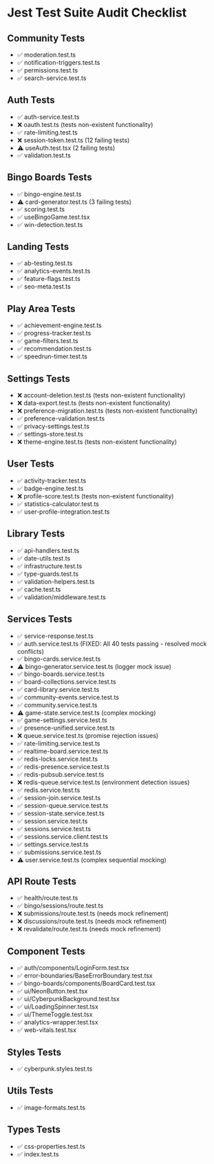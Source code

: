 # Jest Test Suite Audit Checklist

## Community Tests
- ✅ moderation.test.ts
- ✅ notification-triggers.test.ts  
- ✅ permissions.test.ts
- ✅ search-service.test.ts

## Auth Tests
- ✅ auth-service.test.ts
- ❌ oauth.test.ts (tests non-existent functionality)
- ✅ rate-limiting.test.ts
- ❌ session-token.test.ts (12 failing tests)
- ⚠️ useAuth.test.tsx (2 failing tests)
- ✅ validation.test.ts

## Bingo Boards Tests
- ✅ bingo-engine.test.ts
- ⚠️ card-generator.test.ts (3 failing tests)
- ✅ scoring.test.ts
- ✅ useBingoGame.test.tsx
- ✅ win-detection.test.ts

## Landing Tests
- ✅ ab-testing.test.ts
- ✅ analytics-events.test.ts
- ✅ feature-flags.test.ts
- ✅ seo-meta.test.ts

## Play Area Tests
- ✅ achievement-engine.test.ts
- ✅ progress-tracker.test.ts
- ✅ game-filters.test.ts
- ✅ recommendation.test.ts
- ✅ speedrun-timer.test.ts

## Settings Tests
- ❌ account-deletion.test.ts (tests non-existent functionality)
- ❌ data-export.test.ts (tests non-existent functionality) 
- ❌ preference-migration.test.ts (tests non-existent functionality)
- ✅ preference-validation.test.ts
- ✅ privacy-settings.test.ts
- ✅ settings-store.test.ts
- ❌ theme-engine.test.ts (tests non-existent functionality)

## User Tests
- ✅ activity-tracker.test.ts
- ✅ badge-engine.test.ts
- ❌ profile-score.test.ts (tests non-existent functionality)
- ✅ statistics-calculator.test.ts
- ✅ user-profile-integration.test.ts

## Library Tests
- ✅ api-handlers.test.ts
- ✅ date-utils.test.ts
- ✅ infrastructure.test.ts
- ✅ type-guards.test.ts
- ✅ validation-helpers.test.ts
- ✅ cache.test.ts
- ✅ validation/middleware.test.ts

## Services Tests
- ✅ service-response.test.ts
- ✅ auth.service.test.ts (FIXED: All 40 tests passing - resolved mock conflicts)
- ✅ bingo-cards.service.test.ts
- ⚠️ bingo-generator.service.test.ts (logger mock issue)
- ✅ bingo-boards.service.test.ts
- ✅ board-collections.service.test.ts
- ✅ card-library.service.test.ts
- ✅ community-events.service.test.ts
- ✅ community.service.test.ts
- ⚠️ game-state.service.test.ts (complex mocking)
- ✅ game-settings.service.test.ts
- ✅ presence-unified.service.test.ts
- ❌ queue.service.test.ts (promise rejection issues)
- ✅ rate-limiting.service.test.ts
- ✅ realtime-board.service.test.ts
- ✅ redis-locks.service.test.ts
- ✅ redis-presence.service.test.ts
- ✅ redis-pubsub.service.test.ts
- ❌ redis-queue.service.test.ts (environment detection issues)
- ✅ redis.service.test.ts
- ✅ session-join.service.test.ts
- ✅ session-queue.service.test.ts
- ✅ session-state.service.test.ts
- ✅ session.service.test.ts
- ✅ sessions.service.test.ts
- ✅ sessions.service.client.test.ts
- ✅ settings.service.test.ts
- ✅ submissions.service.test.ts
- ⚠️ user.service.test.ts (complex sequential mocking)

## API Route Tests
- ✅ health/route.test.ts
- ✅ bingo/sessions/route.test.ts
- ❌ submissions/route.test.ts (needs mock refinement)
- ❌ discussions/route.test.ts (needs mock refinement)
- ❌ revalidate/route.test.ts (needs mock refinement)

## Component Tests
- ✅ auth/components/LoginForm.test.tsx
- ✅ error-boundaries/BaseErrorBoundary.test.tsx
- ✅ bingo-boards/components/BoardCard.test.tsx
- ✅ ui/NeonButton.test.tsx
- ✅ ui/CyberpunkBackground.test.tsx
- ✅ ui/LoadingSpinner.test.tsx
- ✅ ui/ThemeToggle.test.tsx
- ✅ analytics-wrapper.test.tsx
- ✅ web-vitals.test.tsx

## Styles Tests
- ✅ cyberpunk.styles.test.ts

## Utils Tests
- ✅ image-formats.test.ts

## Types Tests
- ✅ css-properties.test.ts
- ✅ index.test.ts
